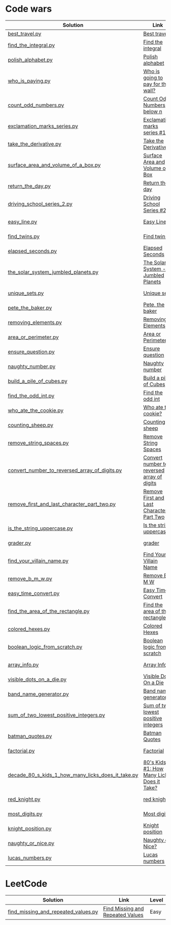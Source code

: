 # Code wars

| Solution                                                                                                                                 | Link                                                                                                              | Level |
|------------------------------------------------------------------------------------------------------------------------------------------|-------------------------------------------------------------------------------------------------------------------|-------|
| [best_travel.py](./src/code_problems/code_wars/best_travel.py)                                                                           | [Best travel](https://www.codewars.com/kata/55e7280b40e1c4a06d0000aa)                                             |       |
| [find_the_integral.py](./src/code_problems/code_wars/find_the_integral.py)                                                               | [Find the integral](https://www.codewars.com/kata/59811fd8a070625d4c000013)                                       |       |
| [polish_alphabet.py](./src/code_problems/code_wars/polish_alphabet.py)                                                                   | [Polish alphabet](https://www.codewars.com/kata/57ab2d6072292dbf7c000039)                                         |       |
| [who_is_paying.py](./src/code_problems/code_wars/who_is_paying.py)                                                                       | [Who is going to pay for the wall?](https://www.codewars.com/kata/58bf9bd943fadb2a980000a7)                       |       |
| [count_odd_numbers.py](./src/code_problems/code_wars/count_odd_numbers.py)                                                               | [Count Odd Numbers below n](https://www.codewars.com/kata/59342039eb450e39970000a6)                               |       |
| [exclamation_marks_series.py](src/code_problems/code_wars/exclamation_marks_series.py)                                                   | [Exclamation marks series #11](https://www.codewars.com/kata/57fb09ef2b5314a8a90001ed)                            | 8 kyu |
| [take_the_derivative.py](src/code_problems/code_wars/kyu_8/take_the_derivative.py)                                                       | [Take the Derivative](https://www.codewars.com/kata/5963c18ecb97be020b0000a2)                                     | 8 kyu |
| [surface_area_and_volume_of_a_box.py](src/code_problems/code_wars/kyu_8/surface_area_and_volume_of_a_box.py)                             | [Surface Area and Volume of a Box](https://www.codewars.com/kata/565f5825379664a26b00007c/)                       | 8 kyu |
| [return_the_day.py](src/code_problems/code_wars/kyu_8/return_the_day.py)                                                                 | [Return the day](https://www.codewars.com/kata/59dd3ccdded72fc78b000b25)                                          | 8 kyu |
| [driving_school_series_2.py](src/code_problems/code_wars/kyu_7/driving_school_series_2.py)                                               | [Driving School Series #2](https://www.codewars.com/kata/589b1c15081bcbfe6700017a)                                | 7 Kyu |
| [easy_line.py](src/code_problems/code_wars/kyu_7/easy_line.py)                                                                           | [Easy Line](https://www.codewars.com/kata/56e7d40129035aed6c000632)                                               | 7 Kyu |
| [find_twins.py](src/code_problems/code_wars/kyu_7/find_twins.py)                                                                         | [Find twins](https://www.codewars.com/kata/5834315e06f227a6ac000099)                                              | 7 Kyu |
| [elapsed_seconds.py](src/code_problems/code_wars/kyu_7/elapsed_seconds.py)                                                               | [Elapsed Seconds](https://www.codewars.com/kata/517b25a48557c200b800000c)                                         | 7 Kyu |
| [the_solar_system_jumbled_planets.py](src/code_problems/code_wars/kyu_7/the_solar_system_jumbled_planets.py)                             | [The Solar System - Jumbled Planets](https://www.codewars.com/kata/678e32f27625ec1b6a0e5976)                      | 7 Kyu |
| [unique_sets.py](src/code_problems/code_wars/kyu_6/unique_sets.py)                                                                       | [Unique sets](https://www.codewars.com/kata/67a88017e4f6c78e971870ee)                                             | 6 Kyu |
| [pete_the_baker.py](src/code_problems/code_wars/kyu_5/pete_the_baker.py)                                                                 | [Pete, the baker](https://www.codewars.com/kata/525c65e51bf619685c000059)                                         | 5 Kyu |
| [removing_elements.py](src/code_problems/code_wars/kyu_8/removing_elements.py)                                                           | [Removing Elements]()                                                                                             | 8 Kyu |
| [area_or_perimeter.py](src/code_problems/code_wars/kyu_8/area_or_perimeter.py)                                                           | [Area or Perimeter]()                                                                                             | 8 Kyu |
| [ensure_question.py](src/code_problems/code_wars/kyu_8/ensure_question.py)                                                               | [Ensure question]()                                                                                               | 8 Kyu |
| [naughty_number.py](src/code_problems/code_wars/kyu_7/naughty_number.py)                                                                 | [Naughty number](https://www.codewars.com/kata/679bdbe30a5faf7bbf634e0f)                                          | 8 Kyu |                                                                           | 8 Kyu |
| [build_a_pile_of_cubes.py](src/code_problems/code_wars/kyu_6/build_a_pile_of_cubes.py)                                                   | [Build a pile of Cubes](https://www.codewars.com/kata/5592e3bd57b64d00f3000047/python)                            | 8 Kyu |
| [find_the_odd_int.py](src/code_problems/code_wars/kyu_6/find_the_odd_int.py)                                                             | [Find the odd int](https://www.codewars.com/kata/54da5a58ea159efa38000836)                                        | 8 Kyu |
| [who_ate_the_cookie.py](src/code_problems/code_wars/kyu_8/who_ate_the_cookie.py)                                                         | [Who ate the cookie?](https://www.codewars.com/kata/55a996e0e8520afab9000055/train/python)                        | 8 Kyu |
| [counting_sheep.py](src/code_problems/code_wars/kyu_8/counting_sheep.py)                                                                 | [Counting sheep](https://www.codewars.com/kata/54edbc7200b811e956000556/train/python)                             | 8 Kyu |
| [remove_string_spaces.py](src/code_problems/code_wars/kyu_8/remove_string_spaces.py)                                                     | [Remove String Spaces](https://www.codewars.com/kata/57eae20f5500ad98e50002c5/train/python)                       | 8 Kyu |
| [convert_number_to_reversed_array_of_digits.py](src/code_problems/code_wars/kyu_8/convert_number_to_reversed_array_of_digits.py)         | [Convert number to reversed array of digits](https://www.codewars.com/kata/5583090cbe83f4fd8c000051/train/python) | 8 Kyu |
| [remove_first_and_last_character_part_two.py](src/code_problems/code_wars/kyu_8/remove_first_and_last_character_part_two.py)             | [Remove First and Last Character Part Two](https://www.codewars.com/kata/570597e258b58f6edc00230d/train/python)   | 8 Kyu |
| [is_the_string_uppercase.py](src/code_problems/code_wars/kyu_8/is_the_string_uppercase.py)                                               | [Is the string uppercase](https://www.codewars.com/kata/56cd44e1aa4ac7879200010b)                                 | 8 Kyu |
| [grader.py](src/code_problems/code_wars/kyu_8/grader.py)                                                                                 | [grader](https://www.codewars.com/kata/53d16bd82578b1fb5b00128c/train/python)                                     | 8 Kyu |
| [find_your_villain_name.py](src/code_problems/code_wars/kyu_7/find_your_villain_name.py)                                                 | [Find Your Villain Name](https://www.codewars.com/kata/536c00e21da4dc0a0700128b)                                  | 7 Kyu |
| [remove_b_m_w.py](src/code_problems/code_wars/kyu_7/remove_b_m_w.py)                                                                     | [Remove B M W](https://www.codewars.com/kata/59de795c289ef9197f000c48/train/python)                               | 7 Kyu |
| [easy_time_convert.py](src/code_problems/code_wars/kyu_7/easy_time_convert.py)                                                           | [Easy Time Convert](https://www.codewars.com/kata/5a084a098ba9146690000969)                                       | 7 Kyu |
| [find_the_area_of_the_rectangle.py](src/code_problems/code_wars/kyu_7/find_the_area_of_the_rectangle.py)                                 | [Find the area of the rectangle!](https://www.codewars.com/kata/580a0347430590220e000091)                         | 7 Kyu |
| [colored_hexes.py](src/code_problems/code_wars/kyu_7/colored_hexes.py)                                                                   | [Colored Hexes](https://www.codewars.com/kata/57e17750621bca9e6f00006f)                                           | 7 Kyu |
| [boolean_logic_from_scratch.py](src/code_problems/code_wars/kyu_7/boolean_logic_from_scratch.py)                                         | [Boolean logic from scratch](https://www.codewars.com/kata/584d2c19766c2b2f6a00004f)                              | 7 Kyu |
| [array_info.py](src/code_problems/code_wars/kyu_7/array_info.py)                                                                         | [Array Info](https://www.codewars.com/kata/57f12b4d5f2f22651c00256d)                                              | 7 Kyu |
| [visible_dots_on_a_die.py](src/code_problems/code_wars/kyu_7/visible_dots_on_a_die.py)                                                   | [Visible Dots On a Die](https://www.codewars.com/kata/5a39724945ddce2223000800)                                   | 7 Kyu |
| [band_name_generator.py](src/code_problems/code_wars/kyu_7/band_name_generator.py)                                                       | [Band name generator](https://www.codewars.com/kata/59727ff285281a44e3000011/python)                              | 7 Kyu |
| [sum_of_two_lowest_positive_integers.py](src/code_problems/code_wars/kyu_7/sum_of_two_lowest_positive_integers.py)                       | [Sum of two lowest positive integers](https://www.codewars.com/kata/558fc85d8fd1938afb000014)                     | 7 Kyu |
| [batman_quotes.py](src/code_problems/code_wars/kyu_7/batman_quotes.py)                                                                   | [Batman Quotes](https://www.codewars.com/kata/551614eb77dd9ee37100003e)                                           | 7 Kyu |
| [factorial.py](src/code_problems/code_wars/kyu_7/factorial.py)                                                                           | [Factorial](https://www.codewars.com/kata/54ff0d1f355cfd20e60001fc)                                               | 7 Kyu |
| [decade_80_s_kids_1_how_many_licks_does_it_take.py](src/code_problems/code_wars/kyu_7/decade_80_s_kids_1_how_many_licks_does_it_take.py) | [80's Kids #1: How Many Licks Does it Take?](https://www.codewars.com/kata/566091b73e119a073100003a)              | 7 Kyu |
| [red_knight.py](src/code_problems/code_wars/kyu_7/red_knight.py)                                                                         | [red knight](https://www.codewars.com/kata/5fc4349ddb878a0017838d0f/train/python)                                 | 7 Kyu |
| [most_digits.py](src/code_problems/code_wars/kyu_7/most_digits.py)                                                                       | [Most digits](https://www.codewars.com/kata/58daa7617332e59593000006)                                             | 7 Kyu |
| [knight_position.py](src/code_problems/code_wars/kyu_7/knight_position.py)                                                               | [Knight position](https://www.codewars.com/kata/5b5736abf1d553f844000050)                                         | 7 Kyu |
| [naughty_or_nice.py](src/code_problems/code_wars/kyu_7/naughty_or_nice.py)                                                               | [Naughty or Nice?](https://www.codewars.com/kata/585eaef9851516fcae00004d)                                        | 7 Kyu |
| [lucas_numbers.py](src/code_problems/code_wars/kyu_6/lucas_numbers.py)                                                                   | [Lucas numbers](https://www.codewars.com/kata/55a7de09273f6652b200002e)                                           | 7 Kyu |



# LeetCode


| Solution                                                                                                   | Link                                                                                                            | Level |
|------------------------------------------------------------------------------------------------------------|-----------------------------------------------------------------------------------------------------------------|-------|
| [find_missing_and_repeated_values.py](src/code_problems/leetcode/easy/find_missing_and_repeated_values.py) | [Find Missing and Repeated Values](https://leetcode.com/problems/find-missing-and-repeated-values/description/) | Easy  |
